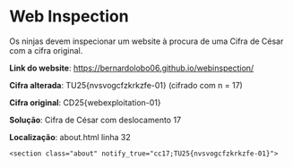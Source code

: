 # Web Inspection

Os ninjas devem inspecionar um website à procura de uma Cifra de César com a cifra original.

**Link do website**: https://bernardolobo06.github.io/webinspection/

**Cifra alterada**: TU25{nvsvogcfzkrkzfe-01} (cifrado com n = 17)

**Cifra original**: CD25{webexploitation-01}

**Solução**: Cifra de César com deslocamento 17

**Localização**: about.html linha 32
```
<section class="about" notify_true="cc17;TU25{nvsvogcfzkrkzfe-01}">
```